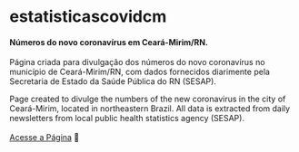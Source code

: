 # estatisticascovidcm
</head>
<h4>Números do novo coronavírus em Ceará-Mirim/RN.</h4>
<p>Página criada para divulgação dos números do novo coronavírus no município de Ceará-Mirim/RN, com dados fornecidos diarimente pela Secretaria de Estado da Saúde Pública do RN (SESAP).</p>
<p>Page created to divulge the numbers of the new coronavirus in the city of Ceará-Mirim, located in northeastern Brazil. All data is extracted from daily newsletters from local public health statistics agency (SESAP).
<br>
<br>
<a href="https://vitorarj.github.io/estatisticascovidcm/" target="_blank">Acesse a Página</a>	&#128279;
